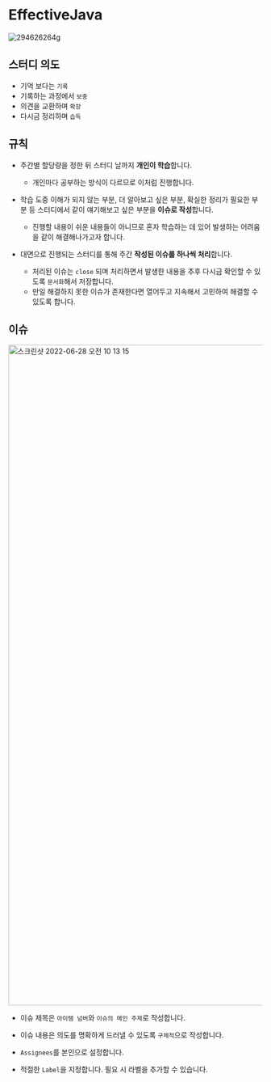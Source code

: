 # EffectiveJava

![294626264g](https://user-images.githubusercontent.com/78212016/176064068-4d2f1f1a-b014-4e98-abcd-0d14295acb6e.jpeg)

## 스터디 의도
- 기억 보다는 `기록`
- 기록하는 과정에서 `보충`
- 의견을 교환하며 `확장`
- 다시금 정리하며 `습득`

## 규칙
- 주간별 할당량을 정한 뒤 스터디 날까지 **개인이 학습**합니다.
  - 개인마다 공부하는 방식이 다르므로 이처럼 진행합니다.
  
- 학습 도중 이해가 되지 않는 부분, 더 알아보고 싶은 부분, 확실한 정리가 필요한 부분 등 스터디에서 같이 얘기해보고 싶은 부분을 **이슈로 작성**합니다.
  - 진행할 내용이 쉬운 내용들이 아니므로 혼자 학습하는 데 있어 발생하는 어려움을 같이 해결해나가고자 합니다.
  
- 대면으로 진행되는 스터디를 통해 주간 **작성된 이슈를 하나씩 처리**합니다.
  - 처리된 이슈는 `close` 되며 처리하면서 발생한 내용을 추후 다시금 확인할 수 있도록 `문서화`해서 저장합니다.
  - 만일 해결하지 못한 이슈가 존재한다면 열어두고 지속해서 고민하여 해결할 수 있도록 합니다.

## 이슈 

<img width="1307" alt="스크린샷 2022-06-28 오전 10 13 15" src="https://user-images.githubusercontent.com/78212016/176066055-170e0c33-c2e5-4aa9-9906-a2c35899ff93.png">

- 이슈 제목은 `아이템 넘버`와 `이슈의 메인 주제`로 작성합니다.

- 이슈 내용은 의도를 명확하게 드러낼 수 있도록 `구체적`으로 작성합니다.

- `Assignees`를 본인으로 설정합니다.

- 적절한 `Label`을 지정합니다. 필요 시 라벨을 추가할 수 있습니다.
